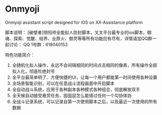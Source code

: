 # Onmyoji
Onmyoji assistant script designed for IOS on XX-Assistance platform

脚本说明：
[破壁者]阴阳师全能拟人防封脚本，叉叉平台最专业的ios脚本。御魂、探索、觉醒、结界、业原火、御灵等等所有功能应有尽有，详情请加QQ群一起讨论：
QQ 1号群：618040153

特色功能简介：
1. 全随机化拟人操作，永远不会间隔相同的时间点击相同的像素，所有操作全部拟人化，彻底杜绝封号
2. 全平台最简单明了、方便快捷的UI，让每一个用户都能第一时间使用各种设置
3. 全场景智能识别，可以在任意战斗流程画面中开启脚本
4. 全自动战斗系统，应用于各种副本各种模式各种组合，彻底解放双手
5. 全天候自动接受悬赏任务，囤囤鼠怎么能错过任何一个勾协体协
6. 全战斗记录系统，可以记录自第一次使用脚本之后，以及最近一次使用的所有数据
